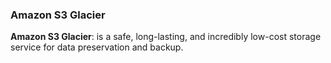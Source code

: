 ### Amazon S3 Glacier

**Amazon S3 Glacier**: is a safe, long-lasting, and incredibly low-cost storage service for data preservation and backup.
